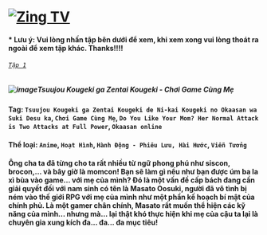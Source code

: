 # [![Zing TV](https://user-images.githubusercontent.com/75318518/141922817-7aaa752a-6880-4c79-87f1-5ad01bdda715.png)](https://admin1509.github.io/tv.zing.vn/)
#### * Lưu ý: Vui lòng nhấn tập bên dưới để xem, khi xem xong vui lòng thoát ra ngoài để xem tập khác. Thanks!!!!

###### [`Tập 1`](https://bitly.com/3Cmyoeu)

##### ![image](https://user-images.githubusercontent.com/75318518/141922087-36306ae6-4847-42fe-bbe0-a8bf4ad521b1.png)Tsuujou Kougeki ga Zentai Kougeki - Chơi Game Cùng Mẹ

#### Tag: `Tsuujou Kougeki ga Zentai Kougeki de Ni-kai Kougeki no Okaasan wa Suki Desu ka`, `Chơi Game Cùng Mẹ`, `Do You Like Your Mom? Her Normal Attack is Two Attacks at Full Power`, `Okaasan online`
#### Thể loại: `Anime`, `Hoạt Hình`, `Hành Động - Phiêu Lưu, Hài Hước`, `Viễn Tưởng`
#### Ông cha ta đã từng cho ta rất nhiều từ ngữ phong phú như siscon, brocon,... và bây giờ là momcon! Bạn sẽ làm gì nếu như bạn được úm ba la xì bùa vào game... với mẹ của mình? Đó là một vấn đề cấp bách đang cần giải quyết đối với nam sinh có tên là Masato Oosuki, người đã vô tình bị ném vào thế giới RPG với mẹ của mình như một phần kế hoạch bí mật của chính phủ. Là một gamer chân chính, Masato rất muốn thể hiện các kỹ năng của mình... nhưng mà... lại thật khó thực hiện khi mẹ của cậu ta lại là chuyên gia xung kích đa... đa... đa mục tiêu!
